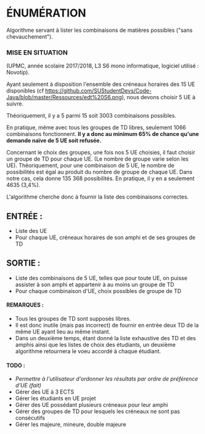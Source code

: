 # ÉNUMÉRATION


Algorithme servant à lister les combinaisons de matières possibles ("sans chevauchement").


### MISE EN SITUATION
(UPMC, année scolaire 2017/2018, L3 S6 mono informatique, logiciel utilisé : Novotip).

Ayant seulement à disposition l'ensemble des créneaux horaires des 15 UE disponibles (cf https://github.com/SUStudentDevs/Code-Java/blob/master/Ressources/edt%20S6.png), nous devons choisir 5 UE à suivre.

Théoriquement, il y a 5 parmi 15 soit 3003 combinaisons possibles.

En pratique, même avec tous les groupes de TD libres, seulement 1066 combinaisons fonctionnent. __Il y a donc au minimum 65% de chance qu'une demande naïve de 5 UE soit refusée.__

Concernant le choix des groupes, une fois nos 5 UE choisies, il faut choisir un groupe de TD pour chaque UE. (Le nombre de groupe varie selon les UE).
Théoriquement, pour une combinaison de 5 UE, le nombre de possibilités est égal au produit du nombre de groupe de chaque UE. Dans notre cas, cela donne 135 368 possibilités.
En pratique, il y en a seulement 4635 (3,4%).


L'algorithme cherche donc à fournir la liste des combinaisons correctes.


## ENTRÉE : 
- Liste des UE
- Pour chaque UE, créneaux horaires de son amphi et de ses groupes de TD


## SORTIE :
- Liste des combinaisons de 5 UE, telles que pour toute UE, on puisse assister à son amphi et appartenir à au moins un groupe de TD
- Pour chaque combinaison d'UE, choix possibles de groupe de TD


#### REMARQUES :
- Tous les groupes de TD sont supposés libres.
- Il est donc inutile (mais pas incorrect) de fournir en entrée deux TD de la même UE ayant lieu au même instant.
- Dans un deuxième temps, étant donné la liste exhaustive des TD et des amphis ainsi que les listes de choix des étudiants, un deuxième algorithme retournera le voeu accordé à chaque étudiant.


#### TODO :
- _Permettre à l'utilisateur d'ordonner les résultats par ordre de préférence d'UE (fait)_ 
- Gérer des UE à 3 ECTS
- Gérer les étudiants en UE projet
- Gérer des UE possédant plusieurs créneaux pour leur amphi
- Gérer des groupes de TD pour lesquels les créneaux ne sont pas consécutifs
- Gérer les majeure, mineure, double majeure

